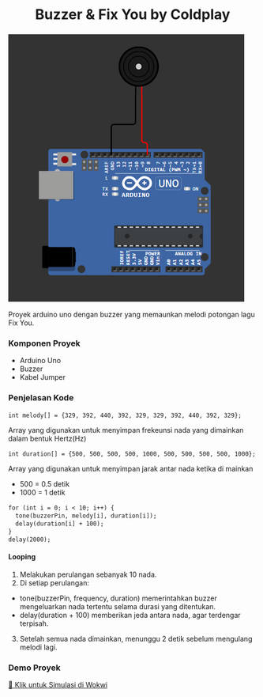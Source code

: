 <h1 align="center">Buzzer & Fix You by Coldplay</h1>

###
<img src="buzzer.png">
<p align="left">Proyek arduino uno dengan buzzer yang memaunkan melodi potongan lagu Fix You.</p>

###

<h3 align="left">Komponen Proyek</h3>

- Arduino Uno 
- Buzzer 
- Kabel Jumper

###

<h3 align="left">Penjelasan Kode</h3>

```
int melody[] = {329, 392, 440, 392, 329, 329, 392, 440, 392, 329}; 
```

Array yang digunakan untuk menyimpan frekeunsi nada yang dimainkan dalam bentuk Hertz(Hz)

```
int duration[] = {500, 500, 500, 500, 1000, 500, 500, 500, 500, 1000};
```

Array yang digunakan untuk menyimpan jarak antar nada ketika di mainkan 

- 500 = 0.5 detik 
- 1000 = 1 detik

```
for (int i = 0; i < 10; i++) {
  tone(buzzerPin, melody[i], duration[i]);
  delay(duration[i] + 100);
}
delay(2000);
```

#### Looping 

1. Melakukan perulangan sebanyak 10 nada.
2. Di setiap perulangan:

- tone(buzzerPin, frequency, duration) memerintahkan buzzer mengeluarkan nada tertentu selama durasi yang ditentukan.
- delay(duration + 100) memberikan jeda antara nada, agar terdengar terpisah.

3. Setelah semua nada dimainkan, menunggu 2 detik sebelum mengulang melodi lagi.

### Demo Proyek 

[🔌 Klik untuk Simulasi di Wokwi](https://wokwi.com/projects/418174569374700545)
